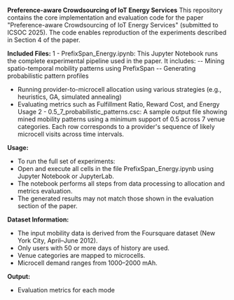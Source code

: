 **Preference-aware Crowdsourcing of IoT Energy Services**
This repository contains the core implementation and evaluation code for the paper "Preference-aware Crowdsourcing of IoT Energy Services" (submitted to ICSOC 2025).
The code enables reproduction of the experiments described in Section 4 of the paper.

**Included Files:**
1 - PrefixSpan_Energy.ipynb: This Jupyter Notebook runs the complete experimental pipeline used in the paper. It includes:
-- Mining spatio-temporal mobility patterns using PrefixSpan
-- Generating probabilistic pattern profiles
- Running provider-to-microcell allocation using various strategies (e.g., heuristics, GA, simulated annealing)
- Evaluating metrics such as Fulfillment Ratio, Reward Cost, and Energy Usage
2 - 0.5_7_probabilistic_patterns.csc: A sample output file showing mined mobility patterns using a minimum support of 0.5 across 7 venue categories. Each row corresponds to a provider's sequence of likely microcell visits across time intervals.

**Usage:**

- To run the full set of experiments:
- Open and execute all cells in the file PrefixSpan_Energy.ipynb using Jupyter Notebook or JupyterLab.
- The notebook performs all steps from data processing to allocation and metrics evaluation.
- The generated results may not match those shown in the evaluation section of the paper.

**Dataset Information:**
- The input mobility data is derived from the Foursquare dataset (New York City, April–June 2012).
- Only users with 50 or more days of history are used.
- Venue categories are mapped to microcells.
- Microcell demand ranges from 1000–2000 mAh.

**Output:**
- Evaluation metrics for each mode
